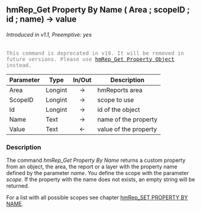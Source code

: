 ## hmRep_Get Property By Name ( Area ; scopeID ; id ; name) → value
###### Introduced in v1.1, Preemptive: yes

<span style="color:gray;font-family:monospace">This command is deprecated in v19. It will be removed in future versions. Please use [hmRep_Get Property Object](hmRep_GetPropertyObject.md) instead.</span>

|Parameter|Type|In/Out|Description
|---|---|:---:|---
|Area|Longint|→|hmReports area
|ScopeID|Longint|→|scope to use
|Id|Longint|→|id of the object
|Name|Text|→|name of the property
|Value|Text|←|value of the property

### Description
The command *hmRep_Get Property By Name* returns a custom property from an object, the area, the report or a layer with the property name defined by the parameter *name*. You define the scope with the parameter *scope*. If the property with the name does not exists, an empty string will be returned.

For a list with all possible scopes see chapter [hmRep_SET PROPERTY BY NAME](hmRep_SetPropertyByName.md).
